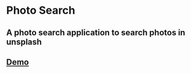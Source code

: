 # Photo Search

## A photo search application to search photos in unsplash

## [Demo](https://myphoto-search.netlify.app/)
